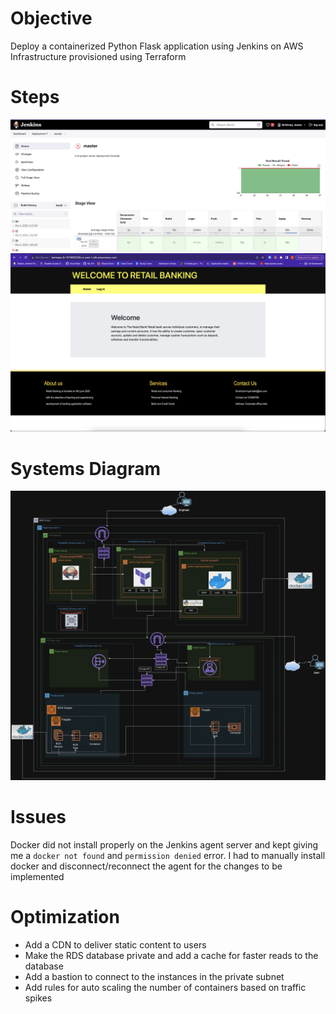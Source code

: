 # Objective

Deploy a containerized Python Flask application using Jenkins on AWS Infrastructure provisioned using Terraform

# Steps
![Pipeline](screenshots/Screenshot%202023-11-03%20at%2010.55.00%20PM.png)
![App](screenshots/Screenshot%202023-11-03%20at%2010.55.37%20PM.png)
# Systems Diagram
![Diagram](screenshots/Screenshot%202023-11-05%20at%2010.51.13%20AM.png)

# Issues
Docker did not install properly on the Jenkins agent server and kept giving me a `docker not found` and `permission denied` error. I had to manually install docker and disconnect/reconnect the agent for the changes to be implemented

# Optimization
- Add a CDN to deliver static content to users
- Make the RDS database private and add a cache for faster reads to the database
- Add a bastion to connect to the instances in the private subnet
- Add rules for auto scaling the number of containers based on traffic spikes